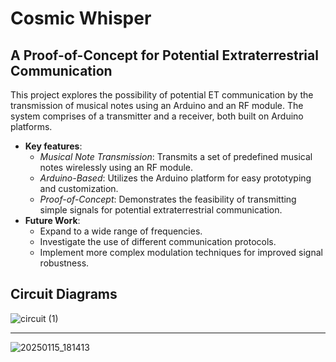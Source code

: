 # Cosmic Whisper 
## A Proof-of-Concept for Potential Extraterrestrial Communication
This project explores the possibility of potential ET communication by the transmission of musical notes using an Arduino and an RF module. The system comprises of a transmitter and a receiver, both built on Arduino platforms.
- **Key features**:
  - *Musical Note Transmission*: Transmits a set of predefined musical notes wirelessly using an RF module.
  - *Arduino-Based*: Utilizes the Arduino platform for easy prototyping and customization.
  - *Proof-of-Concept*: Demonstrates the feasibility of transmitting simple signals for potential extraterrestrial communication.
- **Future Work**:
  - Expand to a wide range of frequencies.
  - Investigate the use of different communication protocols.
  - Implement more complex modulation techniques for improved signal robustness.
## Circuit Diagrams
![circuit (1)](https://github.com/user-attachments/assets/6072d075-9905-4c69-bc97-7e1f2a62102c)
___________________________________________________________________________________________________
![20250115_181413](https://github.com/user-attachments/assets/72d94d7f-27ee-4eff-8b82-57dba7416150)

